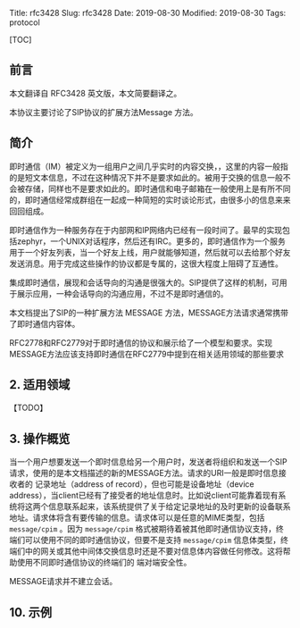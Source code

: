 Title: rfc3428
Slug: rfc3428
Date: 2019-08-30
Modified: 2019-08-30
Tags: protocol



[TOC]

## 前言

本文翻译自 RFC3428 英文版，本文简要翻译之。

本协议主要讨论了SIP协议的扩展方法Message 方法。

## 简介

即时通信（IM）被定义为一组用户之间几乎实时的内容交换，，这里的内容一般指的是短文本信息，不过在这种情况下并不是要求如此的。被用于交换的信息一般不会被存储，同样也不是要求如此的。即时通信和电子邮箱在一般使用上是有所不同的，即时通信经常成群组在一起成一种简短的实时谈论形式，由很多小的信息来来回回组成。

即时通信作为一种服务存在于内部网和IP网络内已经有一段时间了。最早的实现包括zephyr，一个UNIX对话程序，然后还有IRC。更多的，即时通信作为一个服务用于一个好友列表，当一个好友上线，用户就能够知道，然后就可以去给那个好友发送消息。用于完成这些操作的协议都是专属的，这很大程度上阻碍了互通性。

集成即时通信，展现和会话导向的沟通是很强大的。SIP提供了这样的机制，可用于展示应用，一种会话导向的沟通应用，不过不是即时通信的。

本文档提出了SIP的一种扩展方法 MESSAGE 方法，MESSAGE方法请求通常携带了即时通信内容体。

RFC2778和RFC2779对于即时通信的协议和展示给了一个模型和要求。实现MESSAGE方法应该支持即时通信在RFC2779中提到在相关适用领域的那些要求

## 2. 适用领域

【TODO】

## 3. 操作概览

当一个用户想要发送一个即时信息给另一个用户时，发送者将组织和发送一个SIP请求，使用的是本文档描述的新的MESSAGE方法。请求的URI一般是即时信息接收者的 记录地址（address of record），但也可能是设备地址（device address），当client已经有了接受者的地址信息时。比如说client可能靠着现有系统将这两个信息联系起来，该系统提供了关于给定记录地址的及时更新的设备联系地址。请求体将含有要传输的信息。请求体可以是任意的MIME类型，包括 `message/cpim` 。因为 `message/cpim` 格式被期待着被其他即时通信协议支持，终端们可以使用不同的即时通信协议，但要不是支持 `message/cpim` 信息体类型，终端们中的网关或其他中间体交换信息时还是不要对信息体内容做任何修改。这将帮助使用不同即时通信协议的终端们的 端对端安全性。





MESSAGE请求并不建立会话。



## 10. 示例